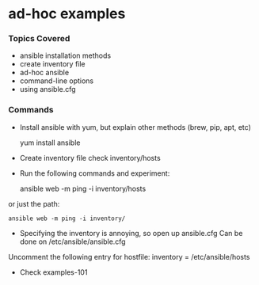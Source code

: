 # ad-hoc examples

### Topics Covered

* ansible installation methods
* create inventory file
* ad-hoc ansible
* command-line options
* using ansible.cfg


### Commands

* Install ansible with yum, but explain other methods (brew, pip, apt, etc)

	yum install ansible

* Create inventory file
	check inventory/hosts

* Run the following commands and experiment:

	ansible web -m ping -i inventory/hosts

or just the path:
	
	ansible web -m ping -i inventory/

* Specifying the inventory is annoying, so open up ansible.cfg 
Can be done on /etc/ansible/ansible.cfg

Uncomment the following entry for hostfile:
inventory      = /etc/ansible/hosts


* Check examples-101
